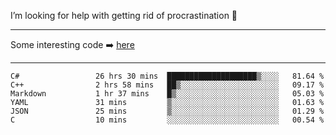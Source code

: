 I’m looking for help with getting rid of procrastination 🤔

-----

Some interesting code :arrow_right: [here](https://github.com/zhen8838/playground)

-----

<!--START_SECTION:waka-->

```text
C#                 26 hrs 30 mins  ████████████████████▒░░░░   81.64 %
C++                2 hrs 58 mins   ██▒░░░░░░░░░░░░░░░░░░░░░░   09.17 %
Markdown           1 hr 37 mins    █▒░░░░░░░░░░░░░░░░░░░░░░░   05.03 %
YAML               31 mins         ▒░░░░░░░░░░░░░░░░░░░░░░░░   01.63 %
JSON               25 mins         ▒░░░░░░░░░░░░░░░░░░░░░░░░   01.29 %
C                  10 mins         ░░░░░░░░░░░░░░░░░░░░░░░░░   00.54 %
```

<!--END_SECTION:waka-->

<!--
**zhen8838/zhen8838** is a ✨ _special_ ✨ repository because its `README.md` (this file) appears on your GitHub profile.

Here are some ideas to get you started:

- 🔭 I’m currently working on ...
- 🌱 I’m currently learning ...
- 👯 I’m looking to collaborate on ...
 ...
- 💬 Ask me about ...
- 📫 How to reach me: ...
- 😄 Pronouns: ...
- ⚡ Fun fact: ...
-->
